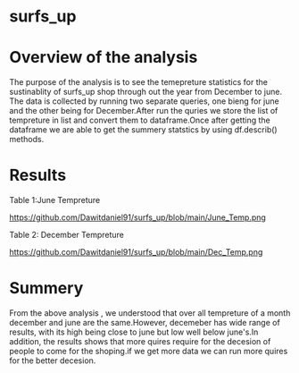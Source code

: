 # surfs_up
# Overview of the analysis
  The purpose of the analysis is to see the temepreture statistics for the sustinablity of surfs_up shop through out the year from December to june. The data is collected by running two separate queries, one bieng for june and the other being for December.After run the quries we store the list of tempreture in list and convert them to dataframe.Once after getting the dataframe we are able to get the summery statstics by using df.describ() methods.
  
 # Results
  Table 1:June Tempreture
  
  
   https://github.com/Dawitdaniel91/surfs_up/blob/main/June_Temp.png
    
  Table 2: December Tempreture
  
  https://github.com/Dawitdaniel91/surfs_up/blob/main/Dec_Temp.png
  
  
  
  # Summery 
  
  From the above analysis , we understood that over all tempreture of a month december and june are the same.However, decemeber has wide range of results, with its high being close to june but low well below june's.In addition, the results shows that more quires require for the decesion of people to come for the shoping.if we get more data we can run more quires for the better decesion.
  
  
  
